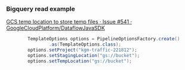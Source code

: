 ###  Bigquery read example


[GCS temp location to store temp files · Issue #541 · GoogleCloudPlatform/DataflowJavaSDK](https://github.com/GoogleCloudPlatform/DataflowJavaSDK/issues/541 "GCS temp location to store temp files · Issue #541 · GoogleCloudPlatform/DataflowJavaSDK")


 

```java
        TemplateOptions options = PipelineOptionsFactory.create()
                .as(TemplateOptions.class);
        options.setProject("kgm-traffic-221812");
        options.setStagingLocation("gs://bucket");
        options.setTempLocation("gs://bucket");
```
